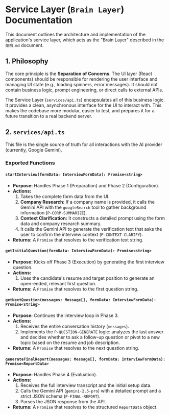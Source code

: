 # Service Layer (`Brain Layer`) Documentation

This document outlines the architecture and implementation of the application's service layer, which acts as the "Brain Layer" described in the `架构.md` document.

## 1. Philosophy

The core principle is the **Separation of Concerns**. The UI layer (React components) should be responsible for rendering the user interface and managing UI state (e.g., loading spinners, error messages). It should not contain business logic, prompt engineering, or direct calls to external APIs.

The Service Layer (`services/api.ts`) encapsulates all of this business logic. It provides a clean, asynchronous interface for the UI to interact with. This makes the codebase more modular, easier to test, and prepares it for a future transition to a real backend server.

## 2. `services/api.ts`

This file is the single source of truth for all interactions with the AI provider (currently, Google Gemini).

### Exported Functions

#### `startInterview(formData: InterviewFormData): Promise<string>`

-   **Purpose:** Handles Phase 1 (Preparation) and Phase 2 (Configuration).
-   **Actions:**
    1.  Takes the complete form data from the UI.
    2.  **Company Research:** If a company name is provided, it calls the Gemini API with the `googleSearch` tool to gather background information (`P-CORP-SUMMARIZE`).
    3.  **Context Clarification:** It constructs a detailed prompt using the form data and company research summary.
    4.  It calls the Gemini API to generate the verification text that asks the user to confirm the interview context (`P-CONTEXT-CLARIFY`).
-   **Returns:** A `Promise` that resolves to the verification text string.

#### `getInitialQuestion(formData: InterviewFormData): Promise<string>`

-   **Purpose:** Kicks off Phase 3 (Execution) by generating the first interview question.
-   **Actions:**
    1.  Uses the candidate's resume and target position to generate an open-ended, relevant first question.
-   **Returns:** A `Promise` that resolves to the first question string.

#### `getNextQuestion(messages: Message[], formData: InterviewFormData): Promise<string>`

-   **Purpose:** Continues the interview loop in Phase 3.
-   **Actions:**
    1.  Receives the entire conversation history (`messages`).
    2.  Implements the `P-QUESTION-GENERATE` logic: analyzes the last answer and decides whether to ask a follow-up question or pivot to a new topic based on the resume and job description.
-   **Returns:** A `Promise` that resolves to the next question string.

#### `generateFinalReport(messages: Message[], formData: InterviewFormData): Promise<ReportData>`

-   **Purpose:** Handles Phase 4 (Evaluation).
-   **Actions:**
    1.  Receives the full interview transcript and the initial setup data.
    2.  Calls the Gemini API (`gemini-2.5-pro`) with a detailed prompt and a strict JSON schema (`P-FINAL-REPORT`).
    3.  Parses the JSON response from the API.
-   **Returns:** A `Promise` that resolves to the structured `ReportData` object.
